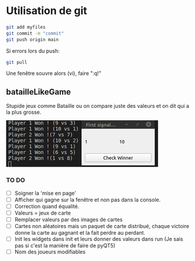 # Utilisation de git

```bash
git add myfiles
git commit -m "commit"
git push origin main
```

Si errors lors du push:
```bash
git pull
```
Une fenêtre souvre alors (vi), faire ":q!"

## batailleLikeGame
Stupide jeux comme Bataille ou on compare juste des valeurs et on dit qui a la plus grosse.

![]()![previewBatailleLikeGame](previewBatailleLikeGame.png)
### TO DO
- [ ] Soigner la 'mise en page'
- [ ] Afficher qui gagne sur la fenêtre et non pas dans la console.
- [ ] Correction quand équalité.
- [ ] Valeurs = jeux de carte
- [ ] Remplacer valeurs par des images de cartes
- [ ] Cartes non aléatoires mais un paquet de carte distribué, chaque victoire donne la carte au gagnant et la fait perdre au perdant.
- [ ] Init les widgets dans init et leurs donner des valeurs dans run (Je sais pas si c'est la manière de faire de pyQT5)
- [ ] Nom des joueurs modifiables